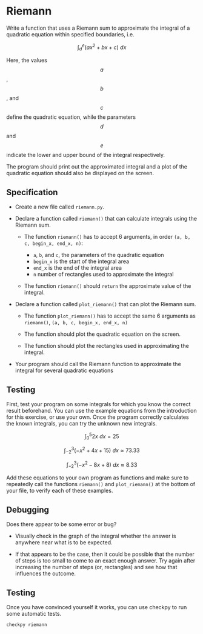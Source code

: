 # Riemann

Write a function that uses a Riemann sum to approximate the integral of a
quadratic equation within specified boundaries, i.e.

$$\int_{d}^e (a x^2 + bx + c)~dx$$

Here, the values $$a$$, $$b$$, and $$c$$ define the quadratic equation, while the parameters $$d$$ and $$e$$ indicate the lower and upper bound of the integral respectively.

The program should print out the approximated integral and a plot of the
quadratic equation should also be displayed on the screen.

## Specification

* Create a new file called `riemann.py`.

* Declare a function called `riemann()` that can calculate integrals using the Riemann sum.

    * The function `riemann()` has to accept 6 arguments, in order `(a, b, c, begin_x, end_x, n)`:

        - `a`, `b`, and `c`, the parameters of the quadratic equation
        - `begin_x` is the start of the integral area
        - `end_x` is the end of the integral area
        - `n` number of rectangles used to approximate the integral

    * The function `riemann()` should `return` the approximate value of the integral.

* Declare a function called `plot_riemann()` that can plot the Riemann sum.

    * The function `plot_riemann()` has to accept the same 6 arguments as `riemann()`, `(a, b, c, begin_x, end_x, n)`

    * The function should plot the quadratic equation on the screen.

    * The function should plot the rectangles used in approximating the integral.

* Your program should call the Riemann function to approximate the integral for several quadratic equations

## Testing

First, test your program on some integrals for which you know the correct
result beforehand. You can use the example equations from the introduction for
this exercise, or use your own. Once the program correctly calculates the known
integrals, you can try the unknown new integrals.

$$\int_{0}^5 2x~dx = 25$$

$$\int_{-2}^3 (-x^2 + 4x + 15)~dx \approx 73.33$$

$$\int_{-2}^3 (-x^2 - 8x + 8)~dx \approx 8.33$$

Add these equations to your own program as functions and make sure to repeatedly call the
functions `riemann()` and `plot_riemann()` at the bottom of your file, to verify each of these
examples.

## Debugging

Does there appear to be some error or bug?

* Visually check in the graph of the integral whether the answer is anywhere near what is to be expected.

* If that appears to be the case, then it could be possible that the number of steps is too small to come to an exact enough answer. Try again after increasing the number of steps (or, rectangles) and see how that influences the outcome.

## Testing
Once you have convinced yourself it works, you can use checkpy to run some automatic tests.

	checkpy riemann
